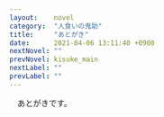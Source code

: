 ```yaml
---
layout:    novel
category:  "人食いの鬼助"
title:     "あとがき"
date:      2021-04-06 13:11:40 +0900
nextNovel: ""
prevNovel: kisuke_main
nextLabel: ""
prevLabel: ""
---
```

　あとがきです。
　
　
　
　
　
　
　
　
　
　